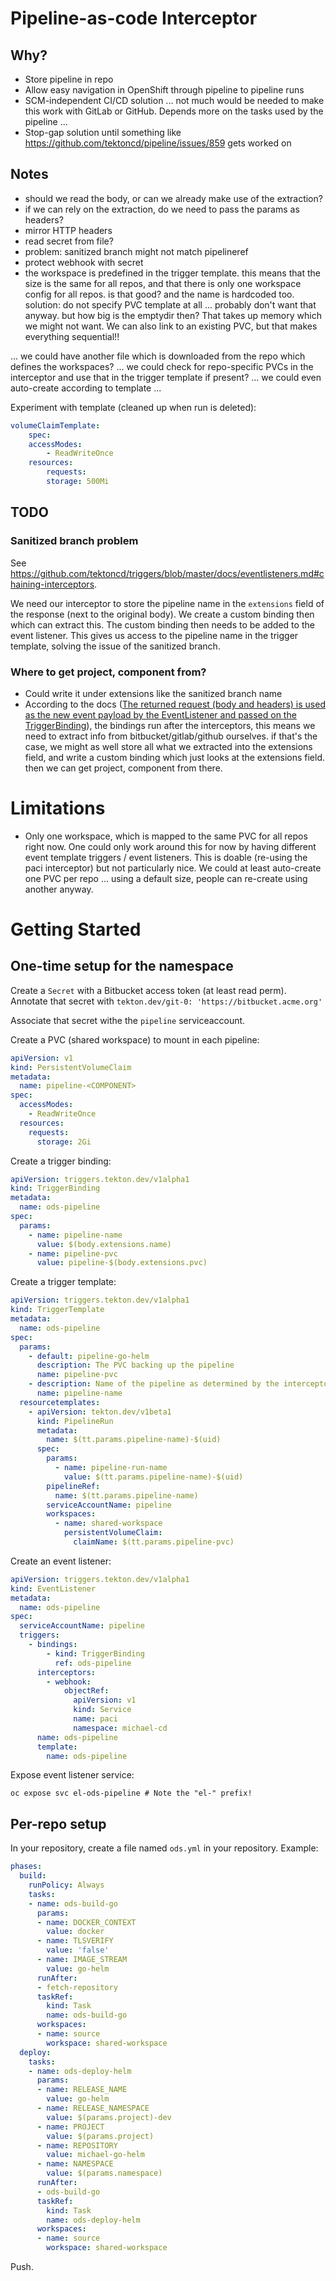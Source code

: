 # Pipeline-as-code Interceptor

## Why?

* Store pipeline in repo
* Allow easy navigation in OpenShift through pipeline to pipeline runs
* SCM-independent CI/CD solution ... not much would be needed to make this work with GitLab or GitHub. Depends more on the tasks used by the pipeline ...
* Stop-gap solution until something like https://github.com/tektoncd/pipeline/issues/859 gets worked on

## Notes

* should we read the body, or can we already make use of the extraction?
* if we can rely on the extraction, do we need to pass the params as headers?
* mirror HTTP headers
* read secret from file?
* problem: sanitized branch might not match pipelineref
* protect webhook with secret
* the workspace is predefined in the trigger template. this means that the size is the same for all repos, and that there is only one workspace config for all repos. is that good? and the name is hardcoded too. solution: do not specify PVC template at all ... probably don't want that anyway. but how big is the emptydir then? That takes up memory which we might not want. We can also link to an existing PVC, but that makes everything sequential!!

... we could have another file which is downloaded from the repo which defines the workspaces?
... we could check for repo-specific PVCs in the interceptor and use that in the trigger template if present?
... we could even auto-create according to template ...


Experiment with template (cleaned up when run is deleted):
```yml
volumeClaimTemplate:
    spec:
    accessModes:
        - ReadWriteOnce
    resources:
        requests:
        storage: 500Mi
```

## TODO

### Sanitized branch problem
See https://github.com/tektoncd/triggers/blob/master/docs/eventlisteners.md#chaining-interceptors.

We need our interceptor to store the pipeline name in the `extensions` field of the response (next to the original body). We create a custom binding then which can extract this. The custom binding then needs to be added to the event listener. This gives us access to the pipeline name in the trigger template, solving the issue of the sanitized branch.

### Where to get project, component from?

* Could write it under extensions like the sanitized branch name
* According to the docs ([The returned request (body and headers) is used as the new event payload by the EventListener and passed on the TriggerBinding](https://github.com/tektoncd/triggers/blob/master/docs/eventlisteners.md#webhook-interceptors)), the bindings run after the interceptors, this means we need to extract info from bitbucket/gitlab/github ourselves. if that's the case, we might as well store all what we extracted into the extensions field, and write a custom binding which just looks at the extensions field. then we can get project, component from there.

# Limitations

* Only one workspace, which is mapped to the same PVC for all repos right now. One could only work around this for now by having different event template triggers / event listeners. This is doable (re-using the paci interceptor) but not particularly nice. We could at least auto-create one PVC per repo ... using a default size, people can re-create using another anyway.


# Getting Started

## One-time setup for the namespace

Create a `Secret` with a Bitbucket access token (at least read perm). Annotate that secret with `tekton.dev/git-0: 'https://bitbucket.acme.org'`

Associate that secret withe the `pipeline` serviceaccount.

Create a PVC (shared workspace) to mount in each pipeline:
```yml
apiVersion: v1
kind: PersistentVolumeClaim
metadata:
  name: pipeline-<COMPONENT>
spec:
  accessModes:
    - ReadWriteOnce
  resources:
    requests:
      storage: 2Gi
```

Create a trigger binding:
```yml
apiVersion: triggers.tekton.dev/v1alpha1
kind: TriggerBinding
metadata:
  name: ods-pipeline
spec:
  params:
    - name: pipeline-name
      value: $(body.extensions.name)
    - name: pipeline-pvc
      value: pipeline-$(body.extensions.pvc)

```

Create a trigger template:
```yml
apiVersion: triggers.tekton.dev/v1alpha1
kind: TriggerTemplate
metadata:
  name: ods-pipeline
spec:
  params:
    - default: pipeline-go-helm
      description: The PVC backing up the pipeline
      name: pipeline-pvc
    - description: Name of the pipeline as determined by the interceptor
      name: pipeline-name
  resourcetemplates:
    - apiVersion: tekton.dev/v1beta1
      kind: PipelineRun
      metadata:
        name: $(tt.params.pipeline-name)-$(uid)
      spec:
        params:
          - name: pipeline-run-name
            value: $(tt.params.pipeline-name)-$(uid)
        pipelineRef:
          name: $(tt.params.pipeline-name)
        serviceAccountName: pipeline
        workspaces:
          - name: shared-workspace
            persistentVolumeClaim:
              claimName: $(tt.params.pipeline-pvc)
```

Create an event listener:
```yml
apiVersion: triggers.tekton.dev/v1alpha1
kind: EventListener
metadata:
  name: ods-pipeline
spec:
  serviceAccountName: pipeline
  triggers:
    - bindings:
        - kind: TriggerBinding
          ref: ods-pipeline
      interceptors:
        - webhook:
            objectRef:
              apiVersion: v1
              kind: Service
              name: paci
              namespace: michael-cd
      name: ods-pipeline
      template:
        name: ods-pipeline
```

Expose event listener service:
```
oc expose svc el-ods-pipeline # Note the "el-" prefix!
```


## Per-repo setup

In your repository, create a file named `ods.yml` in your repository. Example:
```yml
phases:
  build:
    runPolicy: Always
    tasks:
    - name: ods-build-go
      params:
      - name: DOCKER_CONTEXT
        value: docker
      - name: TLSVERIFY
        value: 'false'
      - name: IMAGE_STREAM
        value: go-helm
      runAfter:
      - fetch-repository
      taskRef:
        kind: Task
        name: ods-build-go
      workspaces:
      - name: source
        workspace: shared-workspace
  deploy:
    tasks:
    - name: ods-deploy-helm
      params:
      - name: RELEASE_NAME
        value: go-helm
      - name: RELEASE_NAMESPACE
        value: $(params.project)-dev
      - name: PROJECT
        value: $(params.project)
      - name: REPOSITORY
        value: michael-go-helm
      - name: NAMESPACE
        value: $(params.namespace)
      runAfter:
      - ods-build-go
      taskRef:
        kind: Task
        name: ods-deploy-helm
      workspaces:
      - name: source
        workspace: shared-workspace
```

Push.
